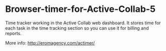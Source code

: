 # Browser-timer-for-Active-Collab-5
Time tracker working in the Active Collab web dashboard. It stores time for each task in the time tracking section so you can use it for billing and reports.

More info: http://eromagency.com/actimer/